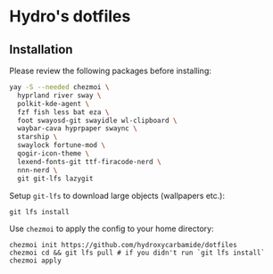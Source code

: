 # Hydro's dotfiles

## Installation

Please review the following packages before installing:

```bash
yay -S --needed chezmoi \
  hyprland river sway \
  polkit-kde-agent \
  fzf fish less bat eza \
  foot swayosd-git swayidle wl-clipboard \
  waybar-cava hyprpaper swaync \
  starship \
  swaylock fortune-mod \
  qogir-icon-theme \
  lexend-fonts-git ttf-firacode-nerd \
  nnn-nerd \
  git git-lfs lazygit
```

Setup `git-lfs` to download large objects (wallpapers etc.):

```
git lfs install
```

Use `chezmoi` to apply the config to your home directory:

```
chezmoi init https://github.com/hydroxycarbamide/dotfiles
chezmoi cd && git lfs pull # if you didn't run `git lfs install`
chezmoi apply
```

